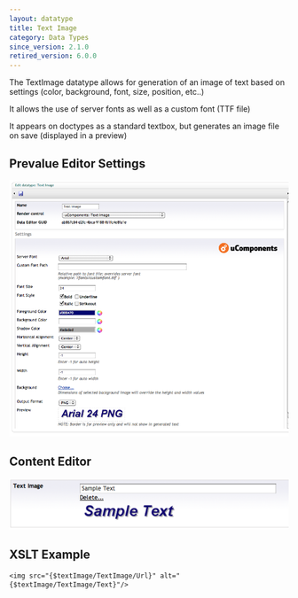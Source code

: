 ```yaml
---
layout: datatype
title: Text Image
category: Data Types
since_version: 2.1.0
retired_version: 6.0.0
---
```


The TextImage datatype allows for generation of an image of text based on settings (color, background, font, size, position, etc..)

It allows the use of server fonts as well as a custom font (TTF file)

It appears on doctypes as a standard textbox, but generates an image file on save (displayed in a preview)

## Prevalue Editor Settings

![Prevalue Editor](PreValueEditor.png)

## Content Editor

![Content Editor](DataEditor.png)

## XSLT Example

	<img src="{$textImage/TextImage/Url}" alt="{$textImage/TextImage/Text}"/>
